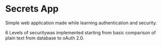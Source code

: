 # Secrets App

Simple web application made while learning authentication and security.

6 Levels of securitywas implemented starting from basic comparison of plain text from database to oAuth 2.0.

